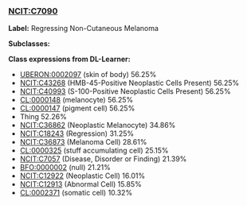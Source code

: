 
### [NCIT:C7090](http://purl.obolibrary.org/obo/NCIT_C7090)
**Label:** Regressing Non-Cutaneous Melanoma

**Subclasses:** 

**Class expressions from DL-Learner:**

- [UBERON:0002097](http://purl.obolibrary.org/obo/UBERON_0002097) (skin of body) 56.25%
- [NCIT:C43268](http://purl.obolibrary.org/obo/NCIT_C43268) (HMB-45-Positive Neoplastic Cells Present) 56.25%
- [NCIT:C40993](http://purl.obolibrary.org/obo/NCIT_C40993) (S-100-Positive Neoplastic Cells Present) 56.25%
- [CL:0000148](http://purl.obolibrary.org/obo/CL_0000148) (melanocyte) 56.25%
- [CL:0000147](http://purl.obolibrary.org/obo/CL_0000147) (pigment cell) 56.25%
- Thing 52.26%
- [NCIT:C36862](http://purl.obolibrary.org/obo/NCIT_C36862) (Neoplastic Melanocyte) 34.86%
- [NCIT:C18243](http://purl.obolibrary.org/obo/NCIT_C18243) (Regression) 31.25%
- [NCIT:C36873](http://purl.obolibrary.org/obo/NCIT_C36873) (Melanoma Cell) 28.61%
- [CL:0000325](http://purl.obolibrary.org/obo/CL_0000325) (stuff accumulating cell) 25.15%
- [NCIT:C7057](http://purl.obolibrary.org/obo/NCIT_C7057) (Disease, Disorder or Finding) 21.39%
- [BFO:0000002](http://purl.obolibrary.org/obo/BFO_0000002) (null) 21.21%
- [NCIT:C12922](http://purl.obolibrary.org/obo/NCIT_C12922) (Neoplastic Cell) 16.01%
- [NCIT:C12913](http://purl.obolibrary.org/obo/NCIT_C12913) (Abnormal Cell) 15.85%
- [CL:0002371](http://purl.obolibrary.org/obo/CL_0002371) (somatic cell) 10.32%


